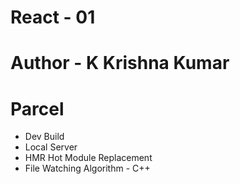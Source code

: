 # React - 01
# Author - K Krishna Kumar

# Parcel
- Dev Build
- Local Server
- HMR Hot Module Replacement
- File Watching Algorithm - C++
